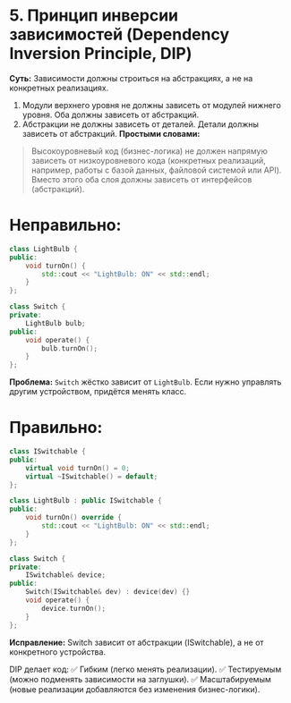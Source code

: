 # 5. Принцип инверсии зависимостей (Dependency Inversion Principle, DIP)
__Суть:__
Зависимости должны строиться на абстракциях, а не на конкретных реализациях.

1. Модули верхнего уровня не должны зависеть от модулей нижнего уровня. Оба должны зависеть от абстракций.
2. Абстракции не должны зависеть от деталей. Детали должны зависеть от абстракций.
__Простыми словами:__
>Высокоуровневый код (бизнес-логика) не должен напрямую зависеть от низкоуровневого кода (конкретных реализаций, например, работы с базой данных, файловой системой или API).
>Вместо этого оба слоя должны зависеть от интерфейсов (абстракций).

# Неправильно:
```c++
class LightBulb {
public:
    void turnOn() {
        std::cout << "LightBulb: ON" << std::endl;
    }
};

class Switch {
private:
    LightBulb bulb;
public:
    void operate() {
        bulb.turnOn();
    }
};
```
__Проблема:__
```Switch``` жёстко зависит от ```LightBulb```. Если нужно управлять другим устройством, придётся менять класс.

# Правильно:
```c++
class ISwitchable {
public:
    virtual void turnOn() = 0;
    virtual ~ISwitchable() = default;
};

class LightBulb : public ISwitchable {
public:
    void turnOn() override {
        std::cout << "LightBulb: ON" << std::endl;
    }
};

class Switch {
private:
    ISwitchable& device;
public:
    Switch(ISwitchable& dev) : device(dev) {}
    void operate() {
        device.turnOn();
    }
};
```
__Исправление:__
Switch зависит от абстракции (ISwitchable), а не от конкретного устройства.

DIP делает код:
✅ Гибким (легко менять реализации).
✅ Тестируемым (можно подменять зависимости на заглушки).
✅ Масштабируемым (новые реализации добавляются без изменения бизнес-логики).